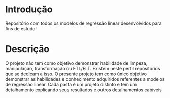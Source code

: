 # Introdução
Repositório com todos os modelos de regressão linear desenvolvidos para fins de estudo!


# Descrição

O projeto não tem como objetivo demonstrar habilidade de limpeza, manipulação, transformação ou ETL/ELT. Existem neste perfil repositórios que se dedicam a isso. O presente projeto tem como único objetivo demonstrar as habilidades e conhecimento adquiridos referentes a modelos de regressão linear. Cada pasta é um projeto distinto e tem um detalhamento explicando seus resultados e outros detalhamentos cabíveis
